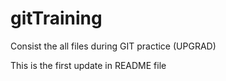 # gitTraining
Consist the all files during GIT practice (UPGRAD)

This is the first update in README file